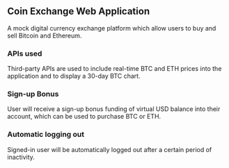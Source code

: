 ## Coin Exchange Web Application
A mock digital currency exchange platform which allow users to buy and sell Bitcoin and Ethereum.

### APIs used
Third-party APIs are used to include real-time BTC and ETH prices into the application and to display a 30-day BTC chart.

### Sign-up Bonus
User will receive a sign-up bonus funding of virtual USD balance into their account, which can be used to purchase BTC or ETH.

### Automatic logging out
Signed-in user will be automatically logged out after a certain period of inactivity.